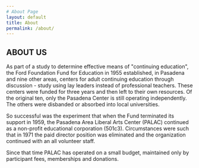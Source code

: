 ```yaml
---
# About Page
layout: default
title: About
permalink: /about/
---
```

## ABOUT US

As part of a study to determine effective means of "continuing education", the Ford Foundation Fund for Education in 1955 established, in Pasadena and nine other areas, centers for adult continuing education through discussion - study using lay leaders instead of professional teachers.  These centers were funded for three years and then left to their own resources.  Of the original ten, only the Pasadena Center is still operating independently.  The others were disbanded or absorbed into local universities.

So successful was the experiment that when the Fund terminated its support in 1959, the Pasadena Area Liberal Arts Center (PALAC) continued as a non-profit educational corporation (501c3).  Circumstances were such that in 1971 the paid director position was eliminated and the organization continued with an all volunteer staff.

Since that time PALAC has operated on a small budget, maintained only by participant fees, memberships and donations.
